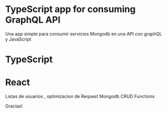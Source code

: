# TypeScript app for consuming GraphQL API

Una app simple para consumir servicios Mongodb en una API con graphQL y JavaScript

# TypeScript
# React 

Listas de usuarios  , optimizacion de Request 
Mongodb CRUD Functions

Gracias!